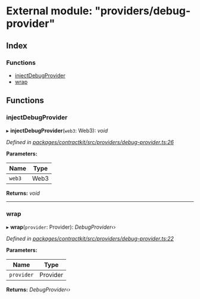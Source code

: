 # External module: "providers/debug-provider"

## Index

### Functions

* [injectDebugProvider](_providers_debug_provider_.md#injectdebugprovider)
* [wrap](_providers_debug_provider_.md#wrap)

## Functions

###  injectDebugProvider

▸ **injectDebugProvider**(`web3`: Web3): *void*

*Defined in [packages/contractkit/src/providers/debug-provider.ts:26](https://github.com/celo-org/celo-monorepo/blob/master/packages/contractkit/src/providers/debug-provider.ts#L26)*

**Parameters:**

Name | Type |
------ | ------ |
`web3` | Web3 |

**Returns:** *void*

___

###  wrap

▸ **wrap**(`provider`: Provider): *DebugProvider‹›*

*Defined in [packages/contractkit/src/providers/debug-provider.ts:22](https://github.com/celo-org/celo-monorepo/blob/master/packages/contractkit/src/providers/debug-provider.ts#L22)*

**Parameters:**

Name | Type |
------ | ------ |
`provider` | Provider |

**Returns:** *DebugProvider‹›*
